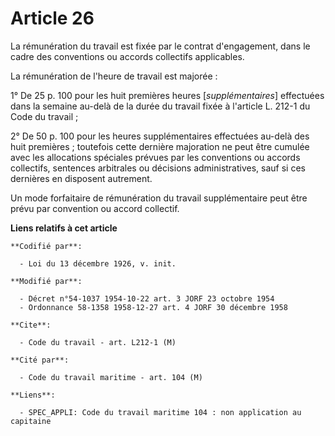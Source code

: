 # Article 26

La rémunération du travail est fixée par le contrat d'engagement, dans le cadre des conventions ou accords collectifs
applicables. 

La rémunération de l'heure de travail est majorée :

1° De 25 p. 100 pour les huit premières heures [*supplémentaires*] effectuées dans la semaine au-delà de la durée du travail
fixée à l'article L. 212-1 du Code du travail ; 

2° De 50 p. 100 pour les heures supplémentaires effectuées au-delà des huit premières ; toutefois cette dernière majoration
ne peut être cumulée avec les allocations spéciales prévues par les conventions ou accords collectifs, sentences arbitrales
ou décisions administratives, sauf si ces dernières en disposent autrement. 

Un mode forfaitaire de rémunération du travail supplémentaire peut être prévu par convention ou accord collectif.

**Liens relatifs à cet article**

	**Codifié par**:

	  - Loi du 13 décembre 1926, v. init.

	**Modifié par**:

	  - Décret n°54-1037 1954-10-22 art. 3 JORF 23 octobre 1954
	  - Ordonnance 58-1358 1958-12-27 art. 4 JORF 30 décembre 1958

	**Cite**:

	  - Code du travail - art. L212-1 (M)

	**Cité par**:

	  - Code du travail maritime - art. 104 (M)

	**Liens**:

	  - SPEC_APPLI: Code du travail maritime 104 : non application au capitaine
